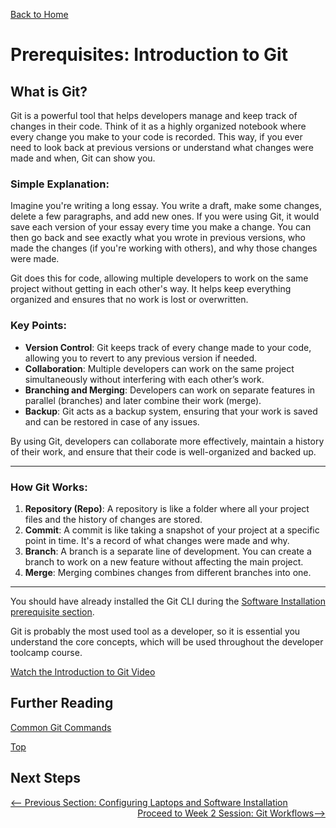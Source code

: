 [Back to Home](../README.md)

# Prerequisites: Introduction to Git

## What is Git?

Git is a powerful tool that helps developers manage and keep track of changes in their code. Think of it as a highly organized notebook where every change you make to your code is recorded. This way, if you ever need to look back at previous versions or understand what changes were made and when, Git can show you.

### Simple Explanation:
Imagine you're writing a long essay. You write a draft, make some changes, delete a few paragraphs, and add new ones. If you were using Git, it would save each version of your essay every time you make a change. You can then go back and see exactly what you wrote in previous versions, who made the changes (if you're working with others), and why those changes were made. 

Git does this for code, allowing multiple developers to work on the same project without getting in each other's way. It helps keep everything organized and ensures that no work is lost or overwritten.

### Key Points:
- **Version Control**: Git keeps track of every change made to your code, allowing you to revert to any previous version if needed.
- **Collaboration**: Multiple developers can work on the same project simultaneously without interfering with each other’s work.
- **Branching and Merging**: Developers can work on separate features in parallel (branches) and later combine their work (merge).
- **Backup**: Git acts as a backup system, ensuring that your work is saved and can be restored in case of any issues.

By using Git, developers can collaborate more effectively, maintain a history of their work, and ensure that their code is well-organized and backed up.

---

### How Git Works:
1. **Repository (Repo)**: A repository is like a folder where all your project files and the history of changes are stored.
2. **Commit**: A commit is like taking a snapshot of your project at a specific point in time. It's a record of what changes were made and why.
3. **Branch**: A branch is a separate line of development. You can create a branch to work on a new feature without affecting the main project.
4. **Merge**: Merging combines changes from different branches into one.

---

You should have already installed the Git CLI during the [Software Installation prerequisite section](course-reqs_section_01.md).

Git is probably the most used tool as a developer, so it is essential you understand the core concepts, which will be used throughout the developer toolcamp course.

[Watch the Introduction to Git Video](https://ibm.ent.box.com/s/hr23gyfn62ggi0harxfo5us2pptetwbm)

## Further Reading

[Common Git Commands](zcheat_sheets/git_cheatsheet.md)

[Top](#Prerequisites-Introduction-to-Git)

## Next Steps

<div style="width: 100%">
<a href='installation-guide.md'><-- Previous Section: Configuring Laptops and Software Installation</a>
<div align="right"><a href='../2-git-workflows/index.md'>Proceed to Week 2 Session: Git Workflows--></a></div>
</div>
